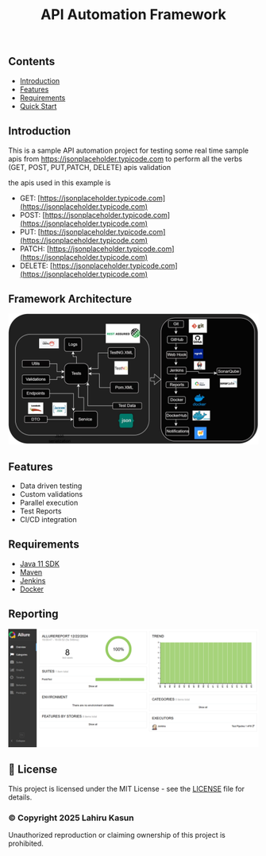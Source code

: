 <h1 align="center"> API Automation Framework</h1> <br>

## Contents

- [Introduction](#introduction)
- [Features](#features)
- [Requirements](#requirements)
- [Quick Start](#quick-start)


## Introduction

This is a sample API automation project for testing some real time sample apis from https://jsonplaceholder.typicode.com to perform all the verbs (GET, POST, PUT,PATCH, DELETE) apis validation

the apis used in this example is 
- GET: [https://jsonplaceholder.typicode.com](https://jsonplaceholder.typicode.com)
- POST:  [https://jsonplaceholder.typicode.com](https://jsonplaceholder.typicode.com)
- PUT:  [https://jsonplaceholder.typicode.com](https://jsonplaceholder.typicode.com)
- PATCH:  [https://jsonplaceholder.typicode.com](https://jsonplaceholder.typicode.com)
- DELETE: [https://jsonplaceholder.typicode.com](https://jsonplaceholder.typicode.com)
  
## Framework Architecture 

![framework.jpg](framework.jpg)


## Features

- Data driven testing
- Custom validations 
- Parallel execution
- Test Reports
- CI/CD integration

## Requirements

* [Java 11 SDK](https://www.oracle.com/au/java/technologies/javase/jdk11-archive-downloads.html)
* [Maven](https://maven.apache.org/download.cgi)
* [Jenkins](https://maven.apache.org/download.cgi](https://www.jenkins.io/download/))
* [Docker](https://maven.apache.org/download.cgi](https://www.docker.com/products/docker-desktop/))

## Reporting

![report.PNG](report.PNG)

## 📜 License
This project is licensed under the MIT License - see the [LICENSE](LICENSE) file for details.

### © Copyright 2025 Lahiru Kasun
Unauthorized reproduction or claiming ownership of this project is prohibited.
